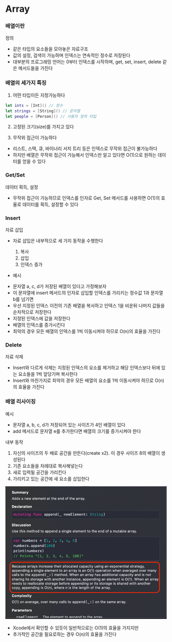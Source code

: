 # Array

### 배열이란

정의
* 같은 타입의 요소들을 모아놓은 자료구조
* 값의 설정, 검색이 가능하며 인덱스는 연속적인 정수로 저장된다
* 대부분의 프로그래밍 언어는 0부터 인덱스를 시작하며, get, set, insert, delete 같은 메서드들을 가진다

### 배열의 세가지 특징

1. 어떤 타입이든 지정가능하다

```swift
let ints = [Int]() // 정수
let strings = [String]() // 문자열
let people = [Person]() // 사용자 정의 타입
```

2. 고정된 크기(size)를 가지고 있다

3. 무작위 접근이 가능하다
* 리스트, 스택, 큐, 바이너리 서치 트리 등은 인덱스로 무작위 접근이 불가능하다
* 하지만 배열은 무작위 접근이 가능해서 인덱스만 알고 있다면 O(1)으로 원하는 데이터를 얻을 수 있다 

### Get/Set

데이터 획득, 설정
* 무작위 접근이 가능하므로 인덱스를 인자로 Get, Set 메서드를 사용하면 O(1)의 효율로 데이터를 획득, 설정할 수 있다

### Insert

자료 삽입
* 자료 삽입은 내부적으로 세 가지 동작을 수행한다
  1. 복사
  2. 삽입
  3. 인덱스 증가

* 예시
- 문자열 a, c, d가 저장된 배열이 있다고 가정해보자
- 이 문자열에 insert 메서드의 인자로 삽입할 인덱스를 가리키는 정수값 1과 문자열 b를 넘기면
- 우선 지정된 인덱스 이전의 기존 배열을 복사하고 인덱스 1을 비운뒤 나머지 값들을 순차적으로 저장한다
- 지정된 인덱스에 값을 저장한다
- 배열의 인덱스를 증가시킨다
- 최악의 경우 모든 배열의 인덱스를 1씩 이동시켜야 하므로 O(n)의 효율을 가진다

### Delete

자료 삭제
* Insert와 다르게 삭제는 지정된 인덱스의 요소를 제거하고 해당 인덱스보다 뒤에 있는 요소들을 1씩 앞당기며 복사한다
* Insert와 마찬가지로 최악의 경우 모든 배열의 요소를 1씩 이동시켜야 하므로 O(n)의 효율을 가진다

### 배열 리사이징

예시
* 문자열 a, b, c, d가 저장되어 있는 사이즈가 4인 배열이 있다
* add 메서드로 문자열 e를 추가한다면 배열의 크기를 증가시켜야 한다

내부 동작
1. 자신의 사이즈의 두 배로 공간을 만든다(create x2). 이 경우 사이즈 8의 배열이 생성된다
2. 기존 요소들을 차례대로 복사해넣는다
3. 새로 입력될 공간을 가리킨다
4. 가리키고 있는 공간에 새 요소를 삽입한다

![append](../img/ds/array/append.png)
* Xcode에서 확인할 수 있듯이 일반적으로는 O(1)의 효율을 가지지만
* 추가적인 공간을 필요로하는 경우 O(n)의 효율을 가진다